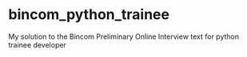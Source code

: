# bincom_python_trainee

My solution to the Bincom Preliminary Online Interview text for python trainee developer
